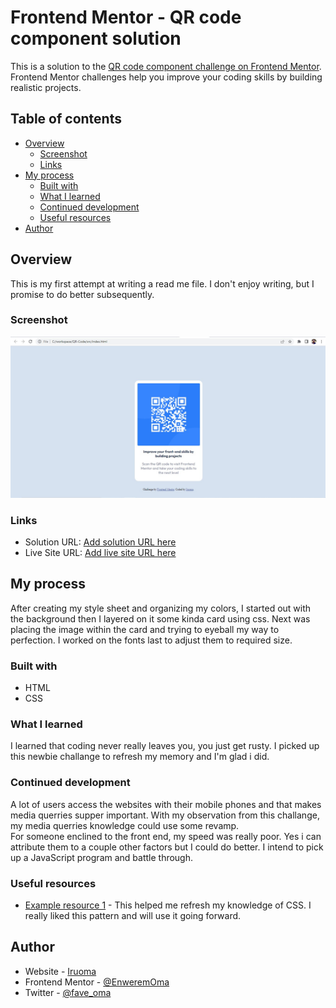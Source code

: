 # Frontend Mentor - QR code component solution

This is a solution to the [QR code component challenge on Frontend Mentor](https://www.frontendmentor.io/challenges/qr-code-component-iux_sIO_H). Frontend Mentor challenges help you improve your coding skills by building realistic projects.

## Table of contents

- [Overview](#overview)
  - [Screenshot](#screenshot)
  - [Links](#links)
- [My process](#my-process)
  - [Built with](#built-with)
  - [What I learned](#what-i-learned)
  - [Continued development](#continued-development)
  - [Useful resources](#useful-resources)
- [Author](#author)

## Overview

This is my first attempt at writing a read me file. I don't enjoy writing, but I promise to do better subsequently.

### Screenshot

![](./src/images/Screenshot.jpg)

### Links

- Solution URL: [Add solution URL here](https://your-solution-url.com)
- Live Site URL: [Add live site URL here](https://your-live-site-url.com)

## My process

After creating my style sheet and organizing my colors, I started out with the background then I layered on it some kinda card using css.
Next was placing the image within the card and trying to eyeball my way to perfection.
I worked on the fonts last to adjust them to required size.

### Built with

- HTML
- CSS

### What I learned

I learned that coding never really leaves you, you just get rusty. I picked up this newbie challange to refresh my memory and I'm glad i did.

### Continued development

A lot of users access the websites with their mobile phones and that makes media querries supper important. With my observation from this challange, my media querries knowledge could use some revamp.  
For someone enclined to the front end, my speed was really poor. Yes i can attribute them to a couple other factors but I could do better. I intend to pick up a JavaScript program and battle through.

### Useful resources

- [Example resource 1](https://www.W3Schools.com) - This helped me refresh my knowledge of CSS. I really liked this pattern and will use it going forward.

## Author

- Website - [Iruoma](https://omas-qr-037291.netlify.app/)
- Frontend Mentor - [@EnweremOma](https://www.frontendmentor.io/profile/EnweremOma)
- Twitter - [@fave_oma](https://www.twitter.com/fave_oma)
